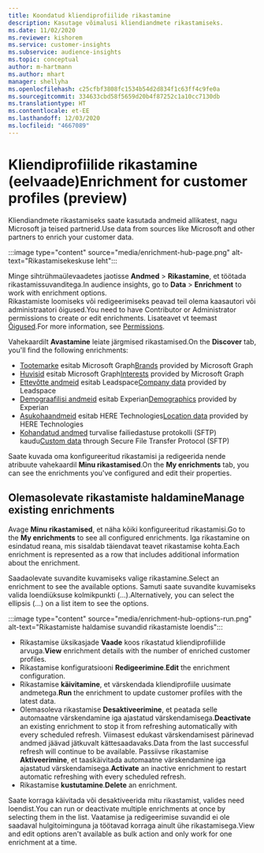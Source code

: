 ```yaml
---
title: Koondatud kliendiprofiilide rikastamine
description: Kasutage võimalusi kliendiandmete rikastamiseks.
ms.date: 11/02/2020
ms.reviewer: kishorem
ms.service: customer-insights
ms.subservice: audience-insights
ms.topic: conceptual
author: m-hartmann
ms.author: mhart
manager: shellyha
ms.openlocfilehash: c25cfbf3808fc1534b54d2d834f1c63ff4c9fe0a
ms.sourcegitcommit: 334633cbd58f5659d20b4f87252c1a10cc7130db
ms.translationtype: HT
ms.contentlocale: et-EE
ms.lasthandoff: 12/03/2020
ms.locfileid: "4667089"
---
```

# <a name="enrichment-for-customer-profiles-preview"></a><span data-ttu-id="c202a-103">Kliendiprofiilide rikastamine (eelvaade)</span><span class="sxs-lookup"><span data-stu-id="c202a-103">Enrichment for customer profiles (preview)</span></span>

<span data-ttu-id="c202a-104">Kliendiandmete rikastamiseks saate kasutada andmeid allikatest, nagu Microsoft ja teised partnerid.</span><span class="sxs-lookup"><span data-stu-id="c202a-104">Use data from sources like Microsoft and other partners to enrich your customer data.</span></span>

:::image type="content" source="media/enrichment-hub-page.png" alt-text="Rikastamisekeskuse leht":::

<span data-ttu-id="c202a-106">Minge sihtrühmaülevaadetes jaotisse **Andmed** > **Rikastamine**, et töötada rikastamissuvanditega.</span><span class="sxs-lookup"><span data-stu-id="c202a-106">In audience insights, go to **Data** > **Enrichment** to work with enrichment options.</span></span>    
<span data-ttu-id="c202a-107">Rikastamiste loomiseks või redigeerimiseks peavad teil olema kaasautori või administraatori õigused.</span><span class="sxs-lookup"><span data-stu-id="c202a-107">You need to have Contributor or Administrator permissions to create or edit enrichments.</span></span> <span data-ttu-id="c202a-108">Lisateavet vt teemast [Õigused](permissions.md).</span><span class="sxs-lookup"><span data-stu-id="c202a-108">For more information, see [Permissions](permissions.md).</span></span>

<span data-ttu-id="c202a-109">Vahekaardilt **Avastamine** leiate järgmised rikastamised.</span><span class="sxs-lookup"><span data-stu-id="c202a-109">On the **Discover** tab, you'll find the following enrichments:</span></span>

- <span data-ttu-id="c202a-110">[Tootemarke](enrichment-microsoft-graph.md) esitab Microsoft Graph</span><span class="sxs-lookup"><span data-stu-id="c202a-110">[Brands](enrichment-microsoft-graph.md) provided by Microsoft Graph</span></span>
- <span data-ttu-id="c202a-111">[Huvisid](enrichment-microsoft-graph.md) esitab Microsoft Graph</span><span class="sxs-lookup"><span data-stu-id="c202a-111">[Interests](enrichment-microsoft-graph.md) provided by Microsoft Graph</span></span>
- <span data-ttu-id="c202a-112">[Ettevõtte andmeid](enrichment-leadspace.md) esitab Leadspace</span><span class="sxs-lookup"><span data-stu-id="c202a-112">[Company data](enrichment-leadspace.md) provided by Leadspace</span></span>
- <span data-ttu-id="c202a-113">[Demograafilisi andmeid](enrichment-experian.md) esitab Experian</span><span class="sxs-lookup"><span data-stu-id="c202a-113">[Demographics](enrichment-experian.md) provided by Experian</span></span>
- <span data-ttu-id="c202a-114">[Asukohaandmeid](enrichment-here.md) esitab HERE Technologies</span><span class="sxs-lookup"><span data-stu-id="c202a-114">[Location data](enrichment-here.md) provided by HERE Technologies</span></span>
- <span data-ttu-id="c202a-115">[Kohandatud andmed](enrichment-SFTP-custom-import.md) turvalise failiedastuse protokolli (SFTP) kaudu</span><span class="sxs-lookup"><span data-stu-id="c202a-115">[Custom data](enrichment-SFTP-custom-import.md) through Secure File Transfer Protocol (SFTP)</span></span>

<span data-ttu-id="c202a-116">Saate kuvada oma konfigureeritud rikastamisi ja redigeerida nende atribuute vahekaardil **Minu rikastamised**.</span><span class="sxs-lookup"><span data-stu-id="c202a-116">On the **My enrichments** tab, you can see the enrichments you've configured and edit their properties.</span></span>

## <a name="manage-existing-enrichments"></a><span data-ttu-id="c202a-117">Olemasolevate rikastamiste haldamine</span><span class="sxs-lookup"><span data-stu-id="c202a-117">Manage existing enrichments</span></span>

<span data-ttu-id="c202a-118">Avage **Minu rikastamised**, et näha kõiki konfigureeritud rikastamisi.</span><span class="sxs-lookup"><span data-stu-id="c202a-118">Go to the **My enrichments** to see all configured enrichments.</span></span> <span data-ttu-id="c202a-119">Iga rikastamine on esindatud reana, mis sisaldab täiendavat teavet rikastamise kohta.</span><span class="sxs-lookup"><span data-stu-id="c202a-119">Each enrichment is represented as a row that includes additional information about the enrichment.</span></span>

<span data-ttu-id="c202a-120">Saadaolevate suvandite kuvamiseks valige rikastamine.</span><span class="sxs-lookup"><span data-stu-id="c202a-120">Select an enrichment to see the available options.</span></span> <span data-ttu-id="c202a-121">Samuti saate suvandite kuvamiseks valida loendiüksuse kolmikpunkti (...).</span><span class="sxs-lookup"><span data-stu-id="c202a-121">Alternatively, you can select the ellipsis (...) on a list item to see the options.</span></span>

:::image type="content" source="media/enrichment-hub-options-run.png" alt-text="Rikastamiste haldamise suvandid rikastamiste loendis":::

- <span data-ttu-id="c202a-123">Rikastamise üksikasjade **Vaade** koos rikastatud kliendiprofiilide arvuga.</span><span class="sxs-lookup"><span data-stu-id="c202a-123">**View** enrichment details with the number of enriched customer profiles.</span></span>
- <span data-ttu-id="c202a-124">Rikastamise konfiguratsiooni **Redigeerimine**.</span><span class="sxs-lookup"><span data-stu-id="c202a-124">**Edit** the enrichment configuration.</span></span>
- <span data-ttu-id="c202a-125">Rikastamise **käivitamine**, et värskendada kliendiprofiile uusimate andmetega.</span><span class="sxs-lookup"><span data-stu-id="c202a-125">**Run** the enrichment to update customer profiles with the latest data.</span></span>
- <span data-ttu-id="c202a-126">Olemasoleva rikastamise **Desaktiveerimine**, et peatada selle automaatne värskendamine iga ajastatud värskendamisega.</span><span class="sxs-lookup"><span data-stu-id="c202a-126">**Deactivate** an existing enrichment to stop it from refreshing automatically with every scheduled refresh.</span></span> <span data-ttu-id="c202a-127">Viimasest edukast värskendamisest pärinevad andmed jäävad jätkuvalt kättesaadavaks.</span><span class="sxs-lookup"><span data-stu-id="c202a-127">Data from the last successful refresh will continue to be available.</span></span> <span data-ttu-id="c202a-128">Passiivse rikastamise **Aktiveerimine**, et taaskäivitada automaatne värskendamine iga ajastatud värskendamisega.</span><span class="sxs-lookup"><span data-stu-id="c202a-128">**Activate** an inactive enrichment to restart automatic refreshing with every scheduled refresh.</span></span>
- <span data-ttu-id="c202a-129">Rikastamise **kustutamine**.</span><span class="sxs-lookup"><span data-stu-id="c202a-129">**Delete** an enrichment.</span></span>

<span data-ttu-id="c202a-130">Saate korraga käivitada või desaktiveerida mitu rikastamist, valides need loendist.</span><span class="sxs-lookup"><span data-stu-id="c202a-130">You can run or deactivate multiple enrichments at once by selecting them in the list.</span></span> <span data-ttu-id="c202a-131">Vaatamise ja redigeerimise suvandid ei ole saadaval hulgitoiminguna ja töötavad korraga ainult ühe rikastamisega.</span><span class="sxs-lookup"><span data-stu-id="c202a-131">View and edit options aren't available as bulk action and only work for one enrichment at a time.</span></span>
